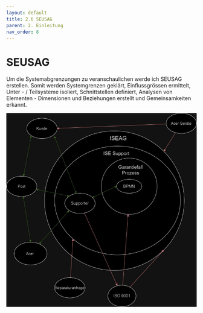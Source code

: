 ```yaml
---
layout: default
title: 2.6 SEUSAG
parent: 2. Einleitung
nav_order: 8
---
```

# SEUSAG

Um die Systemabgrenzungen zu veranschaulichen werde ich SEUSAG erstellen. Somit werden Systemgrenzen geklärt, Einflussgrössen ermittelt, Unter - / Teilsysteme isoliert, Schnittstellen definiert, Analysen von Elementen - Dimensionen und Beziehungen erstellt und Gemeinsamkeiten erkannt.

![SEUSAG](../../ressources/bilder/SEUSAG_Garantiefall.jpg)